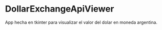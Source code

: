 # DollarExchangeApiViewer

App hecha en tkinter para visualizar el valor del dolar en moneda argentina.
